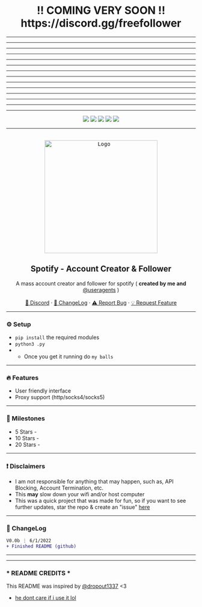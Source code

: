 <h1 align="center">
!! COMING VERY SOON !!
  https://discord.gg/freefollower
</h1>

---
---
---
---
---
---
---
---
---
---
---
---
---
---



<div id="top"></div>
<p align="center">
  <img src="https://img.shields.io/github/contributors/imvast/Spotify-AccountCreator-Follower.svg?style=for-the-badge"/>
  <img src="https://img.shields.io/github/forks/imvast/Spotify-AccountCreator-Follower.svg?style=for-the-badge"/>
  <img src="https://img.shields.io/github/stars/imvast/Spotify-AccountCreator-Follower.svg?style=for-the-badge"/>
  <img src="https://img.shields.io/github/issues/imvast/Spotify-AccountCreator-Follower.svg?style=for-the-badge"/>
  <img src="https://img.shields.io/github/license/imvast/Spotify-AccountCreator-Follower.svg?style=for-the-badge"/>
</p>
  
---------------------------------------

<br/>
<div align="center">
  <kbd>
  <a href="https://github.com/imvast/Spotify-AccountCreator-Follower">
    <img src="https://cdn.discordapp.com/attachments/901999809404219444/981709490665701396/spotifyred.png" alt="Logo" width="300" height="300">
  </a>
  </kbd>
  
  <h2 align="center">Spotify - Account Creator & Follower</h2>

  <p align="center">
    A mass account creator and follower for spotify ( <b> created by me and </b> <a href="https://github.com/useragents">@useragents</a> )
    <br />
    <br />
    <a href="https://discord.gg">🌌 Discord</a>
    ·
    <a href="https://github.com/imvast/Spotify-AccountCreator-Follower#-changelog">📜 ChangeLog</a>
    ·
    <a href="https://github.com/imvast/Spotify-AccountCreator-Follower/issues">⚠️ Report Bug</a>
    ·
    <a href="https://github.com/imvast/Spotify-AccountCreator-Follower/issues">💡 Request Feature</a>
  </p>
</div>

---------------------------------------

### ⚙️ Setup
+ `pip install` the required modules
+ `python3 .py`
+ + Once you get it running do `my balls`

---------------------------------------

### 🔥 Features
* User friendly interface
* Proxy support (http/socks4/socks5)

---------------------------------------

### 🚀 Milestones
* 5 Stars - 
* 10 Stars - 
* 20 Stars - 

---------------------------------------

### ❗ Disclaimers
- I am not responsible for anything that may happen, such as, API Blocking, Account Termination, etc.
- This **may** slow down your wifi and/or host computer
- This was a quick project that was made for fun, so if you want to see further updates, star the repo & create an "issue" [here](https://github.com/imvast/Spotify-AccountCreator-Follower/issues/new/choose)

---------------------------------------

### 📜 ChangeLog

```diff
V0.0b ⋮ 6/1/2022
+ Finished README (github)
```

---------------------------------------
---

### * README CREDITS *
This README was inspired by [@dropout1337](https://github.com/@dropout1337) <3
- [he dont care if i use it lol](https://cdn.discordapp.com/attachments/901999809404219444/901999816681324634/unknown.png)
